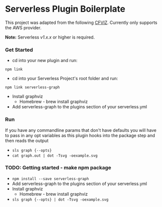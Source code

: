 Serverless Plugin Boilerplate
=============================

This project was adapted from the following [CFVIZ](https://github.com/benbc/cloud-formation-viz/blob/master/cfviz). Currently only supports the AWS provider.

**Note:** Serverless *v1.x.x* or higher is required.

### Get Started
* cd into your new plugin and run:
```
npm link
```

* cd into your Serverless Project's root folder and run:
```
npm link serverless-graph
```
* Install graphviz
  * Homebrew - brew install graphviz
* Add serverless-graph to the plugins section of your serverless.yml

### Run
If you have any commandline params that don't have defaults you will have to pass in any opt variables as this plugin hooks into the package step and then reads the output
* `sls graph {--opts}`
* `cat graph.out | dot -Tsvg -oexample.svg`

### TODO: Getting started - make npm package
* `npm install --save serverless-graph`
* Add serverless-graph to the plugins section of your serverless.yml
* Install graphviz
  * Homebrew - brew install graphviz
* `sls graph {--opts} | dot -Tsvg -oexample.svg`
